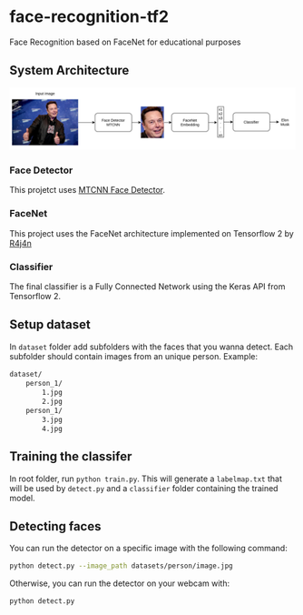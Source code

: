 # face-recognition-tf2
Face Recognition based on FaceNet for educational purposes

## System Architecture

![FaceNet Architecture](assets/FaceNet&#32;System.png)

### Face Detector

This projetct uses [MTCNN Face Detector](https://github.com/ipazc/mtcnn/).

### FaceNet 

This project uses the FaceNet architecture implemented on Tensorflow 2 by [R4j4n](https://github.com/R4j4n/Face-recognition-Using-Facenet-On-Tensorflow-2.X)

### Classifier

The final classifier is a Fully Connected Network using the Keras API from Tensorflow 2.


## Setup dataset

In `dataset` folder add subfolders with the faces that you wanna detect. Each subfolder should contain images from an unique person. Example:

```
dataset/
    person_1/
        1.jpg
        2.jpg
    person_1/
        3.jpg
        4.jpg
```

## Training the classifer

In root folder, run `python train.py`. This will generate a `labelmap.txt` that will be used by `detect.py` and a `classifier` folder containing the trained model.

## Detecting faces

You can run the detector on a specific image with the following command:

```bash
python detect.py --image_path datasets/person/image.jpg
```

Otherwise, you can run the detector on your webcam with:

```bash
python detect.py
```